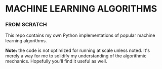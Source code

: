 # MACHINE LEARNING ALGORITHMS 
### FROM SCRATCH

This repo contains my own Python implementations of popular machine learning algorithms. 

**Note:** the code is not optimized for running at scale unless noted. It's merely a way for me to solidify my understanding of the algorithmic mechanics. Hopefully you'll find it useful as well.
